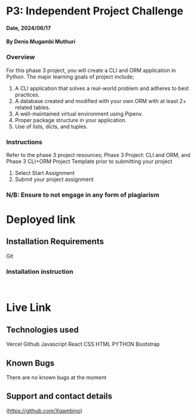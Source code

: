
# P3: Independent Project Challenge

#### Date, 2024/06/17

#### By Denis Mugambi Muthuri

### Overview 
For this phase 3 project, you will create a CLI and ORM application in Python. The major learning goals of project include;

1. A CLI application that solves a real-world problem and adheres to best practices.
2. A database created and modified with your own ORM with at least 2+ related tables.
3. A well-maintained virtual environment using Pipenv.
4. Proper package structure in your application.
5. Use of lists, dicts, and tuples.

### Instructions
Refer to the phase 3 project resources;  Phase 3 Project: CLI and ORM, and Phase 3 CLI+ORM Project Template prior to submitting your project 

1. Select Start Assignment 
2. Submit your project assignment

### N/B: Ensure to not engage in any form of plagiarism

# Deployed link


## Installation Requirements
Git

### Installation instruction
```


```

# Live Link


## Technologies used
Vercel
Github
Javascript
React
CSS
HTML
PYTHON
Bootstrap

## Known Bugs
There are no known bugs at the moment


## Support and contact details
(https://github.com/Xgambino)
